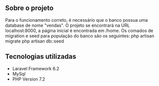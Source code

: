 
## Sobre o projeto

Para o funcionamento correto, é necessário que o banco possua uma database de nome "vendas".
O projeto se encontrará na URL localhost:8000, a página inicial é encontrada em /home.
Os comados de migration e seed para população do banco são os seguintes:
php artisan migrate
php artisan db::seed

## Tecnologias utilizadas
* Laravel Framework 6.2
* MySql
* PHP Version 7.2
